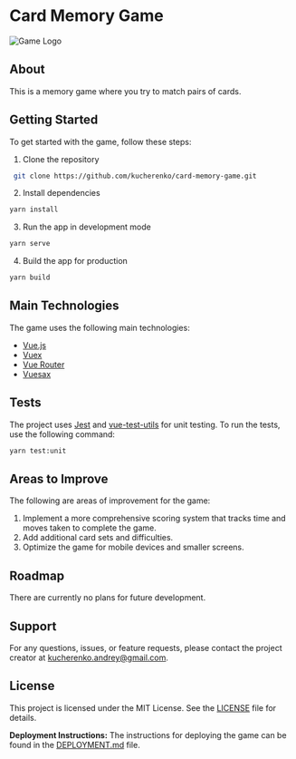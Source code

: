 # Card Memory Game

![Game Logo](src/assets/logo.png)

## About

This is a memory game where you try to match pairs of cards.

## Getting Started

To get started with the game, follow these steps:

1. Clone the repository
```sh
 git clone https://github.com/kucherenko/card-memory-game.git
```
2. Install dependencies
```sh
yarn install
```
3. Run the app in development mode
```sh
yarn serve
```
4. Build the app for production
```sh
yarn build
```

## Main Technologies

The game uses the following main technologies:

- [Vue.js](https://vuejs.org/)
- [Vuex](https://vuex.vuejs.org/)
- [Vue Router](https://router.vuejs.org/)
- [Vuesax](https://lusaxweb.github.io/vuesax/)

## Tests

The project uses [Jest](https://jestjs.io/) and [vue-test-utils](https://vue-test-utils.vuejs.org/) for unit testing. To run the tests, use the following command:

```sh
yarn test:unit
```

## Areas to Improve

The following are areas of improvement for the game:

1. Implement a more comprehensive scoring system that tracks time and moves taken to complete the game.
2. Add additional card sets and difficulties.
3. Optimize the game for mobile devices and smaller screens.

## Roadmap

There are currently no plans for future development.

## Support

For any questions, issues, or feature requests, please contact the project creator at kucherenko.andrey@gmail.com.

## License

This project is licensed under the MIT License. See the [LICENSE](LICENSE) file for details.

**Deployment Instructions:**
The instructions for deploying the game can be found in the [DEPLOYMENT.md](DEPLOYMENT.md) file.